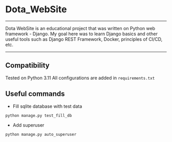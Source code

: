 # Dota_WebSite
___
Dota WebSite is an educational project that was written on Python web framework - Django. My goal here was to learn Django basics and other useful tools such as Django REST Framework, Docker, principles of CI/CD, etc.
___
## **Compatibility**
Tested on Python 3.11
All configurations are added in `requirements.txt`
## **Useful commands**
- Fill sqlite database with test data
```shell
python manage.py test_fill_db
```
- Add superuser
```shell
python manage.py auto_superuser
```
